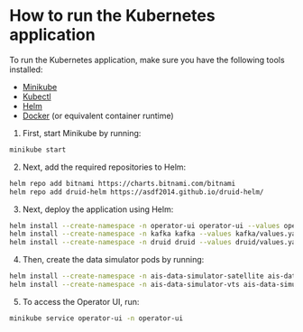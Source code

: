 # How to run the Kubernetes application
To run the Kubernetes application, make sure you have the following tools installed:
- [Minikube](https://minikube.sigs.k8s.io/docs/start/)
- [Kubectl](https://kubernetes.io/docs/tasks/tools/install-kubectl/)
- [Helm](https://helm.sh/docs/intro/install/)
- [Docker](https://docs.docker.com/get-docker/) (or equivalent container runtime)

1. First, start Minikube by running:

```bash
minikube start
```

2. Next, add the required repositories to Helm:

```bash
helm repo add bitnami https://charts.bitnami.com/bitnami
helm repo add druid-helm https://asdf2014.github.io/druid-helm/
```

3. Next, deploy the application using Helm:

```bash
helm install --create-namespace -n operator-ui operator-ui --values operator-ui/values.yaml ./operator-ui
helm install --create-namespace -n kafka kafka --values kafka/values.yaml bitnami/kafka
helm install --create-namespace -n druid druid --values druid/values.yaml asdf2014/druid
```

4. Then, create the data simulator pods by running:

```bash
helm install --create-namespace -n ais-data-simulator-satellite ais-data-simulator-satellite --values ais-data-simulator-satellite/values.yaml ./ais-data-simulator-satellite
helm install --create-namespace -n ais-data-simulator-vts ais-data-simulator-vts --values ais-data-simulator-vts/values.yaml ./ais-data-simulator-vts
```


5. To access the Operator UI, run:

```bash
minikube service operator-ui -n operator-ui
```